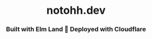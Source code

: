 <div align=center>
 <h1>notohh.dev</h1>
 <h3>
 Built with Elm Land 🌈 Deployed with Cloudflare
 </h3>
</div>
